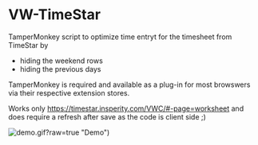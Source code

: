 # VW-TimeStar

TamperMonkey script to optimize time entryt for the timesheet from TimeStar by
- hiding the weekend rows
- hiding the previous days

TamperMonkey is required and available as a plug-in for most browswers via their respective extension stores.

Works only https://timestar.insperity.com/VWC/#-page=worksheet and does require a refresh after save as the code is client side ;)

![demo.gif](https://github.com/pveltsos/VW-TimeStar/blob/main/demo.gif)?raw=true "Demo")
